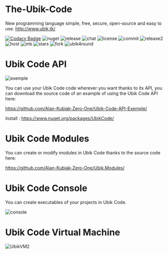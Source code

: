 # The-Ubik-Code
New programming language simple, free, secure, open-source and easy to use.
http://www.ubik.tk/

[![Codacy Badge](https://api.codacy.com/project/badge/Grade/46b8d4f594384fb88b83abdbae2543b4)](https://app.codacy.com/gh/Alan-Kubiak-Zero-One/The-Ubik-Code?utm_source=github.com&utm_medium=referral&utm_content=Alan-Kubiak-Zero-One/The-Ubik-Code&utm_campaign=Badge_Grade)
![nuget](https://img.shields.io/nuget/v/UbikCode)
![release](https://img.shields.io/github/v/release/Alan-Kubiak-Zero-One/The-Ubik-Code)
![chat](https://img.shields.io/discord/708241857435402242)
![license](https://img.shields.io/github/license/Alan-Kubiak-Zero-One/The-Ubik-Code)
![commit](https://img.shields.io/github/last-commit/Alan-Kubiak-Zero-One/The-Ubik-Code)
![release2](https://img.shields.io/github/release-date/Alan-Kubiak-Zero-One/The-Ubik-Code)
![host](https://img.shields.io/website?down_color=red&down_message=offline&up_color=blue&up_message=online&url=http%3A%2F%2Fubik.tk%2F)
![mb](https://img.shields.io/github/repo-size/Alan-Kubiak-Zero-One/The-Ubik-Code)
![stars](https://img.shields.io/github/stars/Alan-Kubiak-Zero-One/The-Ubik-Code?style=social)
![fork](https://img.shields.io/github/forks/Alan-Kubiak-Zero-One/The-Ubik-Code?style=social)
![ubik4round](https://user-images.githubusercontent.com/48599437/104808529-2c772600-57e7-11eb-9341-dbaaf18798ad.png)

# Ubik Code API

![exemple](https://user-images.githubusercontent.com/48599437/103389670-9073cc00-4b10-11eb-9e39-27760e211261.png)

You can use your Ubik Code code wherever you want thanks to its API, you can download the source code of an example of using the Ubik Code API here:

https://github.com/Alan-Kubiak-Zero-One/Ubik-Code-API-Exemple/

Install : https://www.nuget.org/packages/UbikCode/

# Ubik Code Modules

You can create or modify modules in Ubik Code thanks to the source code here:

https://github.com/Alan-Kubiak-Zero-One/Ubik.Modules/

# Ubik Code Console

You can create executables of your projects in Ubik Code.

![console](https://user-images.githubusercontent.com/48599437/104854139-4f97f780-5905-11eb-8f23-c72dcb042acc.png)

# Ubik Code Virtual Machine

![UbikVM2](https://user-images.githubusercontent.com/48599437/104618547-23724180-568d-11eb-9086-c28c7e4de173.png)
